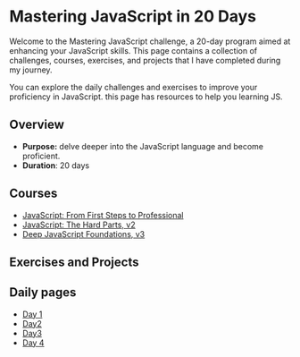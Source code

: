 
# Mastering JavaScript in 20 Days

Welcome to the Mastering JavaScript challenge, a 20-day program aimed at enhancing your JavaScript skills. This page contains a collection of challenges, courses, exercises, and projects that I have completed during my journey.

You can explore the daily challenges and exercises to improve your proficiency in JavaScript. this page has resources to help you learning JS.

## Overview
- **Purpose:** delve deeper into the JavaScript language and become proficient.
- **Duration**: 20 days


## Courses
- [JavaScript: From First Steps to Professional](https://frontendmasters.com/courses/javascript-first-steps/)
- [JavaScript: The Hard Parts, v2](https://frontendmasters.com/courses/javascript-hard-parts-v2/)
- [Deep JavaScript Foundations, v3](https://frontendmasters.com/courses/deep-javascript-v3/)
## Exercises and Projects
## Daily pages
- [Day 1](day1.md)
- [Day2](Day2.md)
- [Day3](Day3.md)
- [Day 4](Day4.md)
